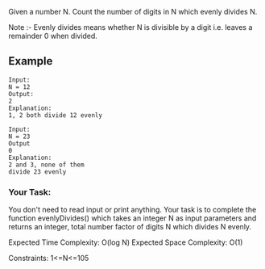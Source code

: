 Given a number N. Count the number of digits in N which evenly divides N.

Note :- Evenly divides means whether N is divisible by a digit i.e. leaves a remainder 0 when divided.

## Example

```
Input:
N = 12
Output:
2
Explanation:
1, 2 both divide 12 evenly
```

```
Input:
N = 23
Output
0
Explanation:
2 and 3, none of them
divide 23 evenly
```

### Your Task:

You don't need to read input or print anything. Your task is to complete the function evenlyDivides() which takes an integer N as input parameters and returns an integer, total number factor of digits N which divides N evenly.

Expected Time Complexity: O(log N)
Expected Space Complexity: O(1)

Constraints:
1<=N<=105

